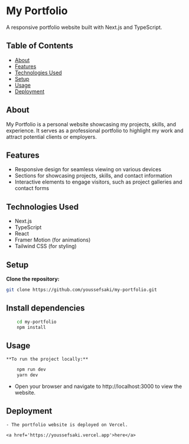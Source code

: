 # My Portfolio

A responsive portfolio website built with Next.js and TypeScript.

## Table of Contents

- [About](#about)
- [Features](#features)
- [Technologies Used](#technologies-used)
- [Setup](#setup)
- [Usage](#usage)
- [Deployment](#deployment)

## About

My Portfolio is a personal website showcasing my projects, skills, and experience. It serves as a professional portfolio to highlight my work and attract potential clients or employers.

## Features

- Responsive design for seamless viewing on various devices
- Sections for showcasing projects, skills, and contact information
- Interactive elements to engage visitors, such as project galleries and contact forms

## Technologies Used

- Next.js
- TypeScript
- React
- Framer Motion (for animations)
- Tailwind CSS (for styling)

## Setup

  **Clone the repository:**

   ```bash
   git clone https://github.com/youssefsaki/my-portfolio.git 
   ```

## Install dependencies

```bash 
    cd my-portfolio
    npm install
```

## Usage 

    **To run the project locally:**

```bash 
    npm run dev 
    yarn dev
```

 - Open your browser and navigate to http://localhost:3000 to view the website.

## Deployment 

    - The portfolio website is deployed on Vercel.

    <a href='https://youssefsaki.vercel.app'>here</a>
